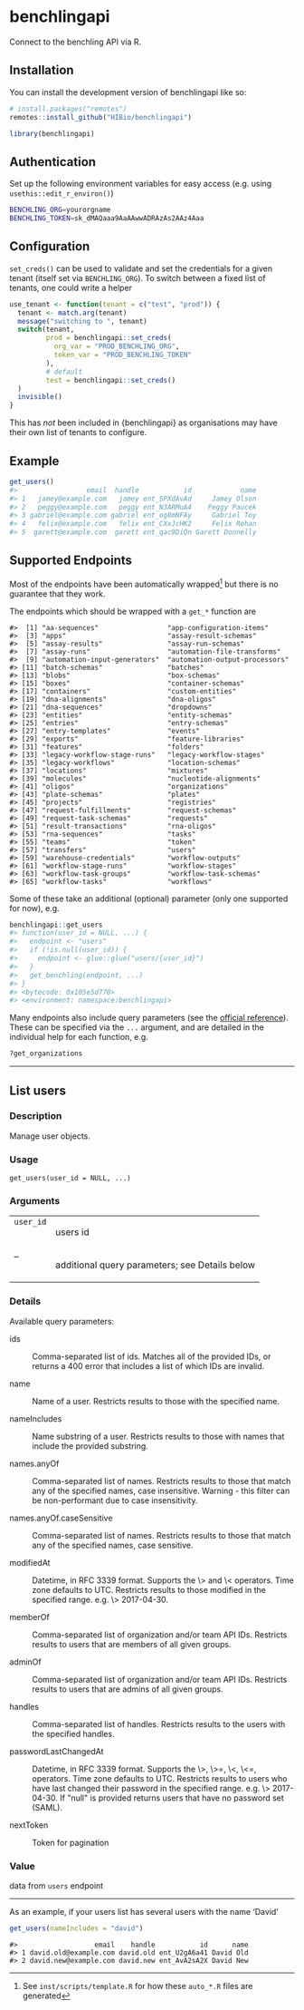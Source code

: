 
<!-- README.md is generated from README.Rmd. Please edit that file -->

# benchlingapi

<!-- badges: start -->
<!-- badges: end -->

Connect to the benchling API via R.

## Installation

You can install the development version of benchlingapi like so:

``` r
# install.packages("remotes")
remotes::install_github("HIBio/benchlingapi")

library(benchlingapi)
```

## Authentication

Set up the following environment variables for easy access (e.g. using
`usethis::edit_r_environ()`)

``` bash
BENCHLING_ORG=yourorgname
BENCHLING_TOKEN=sk_dMAQaaa9AaAAwwADRAzAs2AAz4Aaa
```

## Configuration

`set_creds()` can be used to validate and set the credentials for a
given tenant (itself set via `BENCHLING_ORG`). To switch between a fixed
list of tenants, one could write a helper

``` r
use_tenant <- function(tenant = c("test", "prod")) {
  tenant <- match.arg(tenant)
  message("switching to ", tenant)
  switch(tenant,
         prod = benchlingapi::set_creds(
           org_var = "PROD_BENCHLING_ORG",
           token_var = "PROD_BENCHLING_TOKEN"
         ),
         # default
         test = benchlingapi::set_creds()
  )
  invisible()
}
```

This has *not* been included in {benchlingapi} as organisations may have
their own list of tenants to configure.

## Example

``` r
get_users()
#>                 email  handle           id            name
#> 1   jamey@example.com   jamey ent_SPXdAvAd     Jamey Olson
#> 2   peggy@example.com   peggy ent_N3ARMuA4    Peggy Paucek
#> 3 gabriel@example.com gabriel ent_og8mNFAy     Gabriel Toy
#> 4   felix@example.com   felix ent_CXxJcHK2     Felix Rohan
#> 5  garett@example.com  garett ent_qac9DiQn Garett Donnelly
```

## Supported Endpoints

Most of the endpoints have been automatically wrapped[^1] but there is
no guarantee that they work.

The endpoints which should be wrapped with a `get_*` function are

    #>  [1] "aa-sequences"                 "app-configuration-items"     
    #>  [3] "apps"                         "assay-result-schemas"        
    #>  [5] "assay-results"                "assay-run-schemas"           
    #>  [7] "assay-runs"                   "automation-file-transforms"  
    #>  [9] "automation-input-generators"  "automation-output-processors"
    #> [11] "batch-schemas"                "batches"                     
    #> [13] "blobs"                        "box-schemas"                 
    #> [15] "boxes"                        "container-schemas"           
    #> [17] "containers"                   "custom-entities"             
    #> [19] "dna-alignments"               "dna-oligos"                  
    #> [21] "dna-sequences"                "dropdowns"                   
    #> [23] "entities"                     "entity-schemas"              
    #> [25] "entries"                      "entry-schemas"               
    #> [27] "entry-templates"              "events"                      
    #> [29] "exports"                      "feature-libraries"           
    #> [31] "features"                     "folders"                     
    #> [33] "legacy-workflow-stage-runs"   "legacy-workflow-stages"      
    #> [35] "legacy-workflows"             "location-schemas"            
    #> [37] "locations"                    "mixtures"                    
    #> [39] "molecules"                    "nucleotide-alignments"       
    #> [41] "oligos"                       "organizations"               
    #> [43] "plate-schemas"                "plates"                      
    #> [45] "projects"                     "registries"                  
    #> [47] "request-fulfillments"         "request-schemas"             
    #> [49] "request-task-schemas"         "requests"                    
    #> [51] "result-transactions"          "rna-oligos"                  
    #> [53] "rna-sequences"                "tasks"                       
    #> [55] "teams"                        "token"                       
    #> [57] "transfers"                    "users"                       
    #> [59] "warehouse-credentials"        "workflow-outputs"            
    #> [61] "workflow-stage-runs"          "workflow-stages"             
    #> [63] "workflow-task-groups"         "workflow-task-schemas"       
    #> [65] "workflow-tasks"               "workflows"

Some of these take an additional (optional) parameter (only one
supported for now), e.g.

``` r
benchlingapi::get_users
#> function(user_id = NULL, ...) {
#>   endpoint <- "users"
#>   if (!is.null(user_id)) {
#>     endpoint <- glue::glue("users/{user_id}")
#>   }
#>   get_benchling(endpoint, ...)
#> }
#> <bytecode: 0x105e5d770>
#> <environment: namespace:benchlingapi>
```

Many endpoints also include query parameters (see the [official
reference](https://benchling.com/api/reference)). These can be specified
via the `...` argument, and are detailed in the individual help for each
function, e.g.

``` r
?get_organizations
```

------------------------------------------------------------------------

<h2>
List users
</h2>
<h3>
Description
</h3>
<p>
Manage user objects.
</p>
<h3>
Usage
</h3>
<pre><code class='language-R'>get_users(user_id = NULL, ...)
</code></pre>
<h3>
Arguments
</h3>
<table>
<tr style="vertical-align: top;">
<td>
<code>user_id</code>
</td>
<td>
<p>
users id
</p>
</td>
</tr>
<tr style="vertical-align: top;">
<td>
<code>…</code>
</td>
<td>
<p>
additional query parameters; see Details below
</p>
</td>
</tr>
</table>
<h3>
Details
</h3>
<p>
Available query parameters:
</p>
<dl>
<dt>
ids
</dt>
<dd>
<p>
Comma-separated list of ids. Matches all of the provided IDs, or returns
a 400 error that includes a list of which IDs are invalid.
</p>
</dd>
<dt>
name
</dt>
<dd>
<p>
Name of a user. Restricts results to those with the specified name.
</p>
</dd>
<dt>
nameIncludes
</dt>
<dd>
<p>
Name substring of a user. Restricts results to those with names that
include the provided substring.
</p>
</dd>
<dt>
names.anyOf
</dt>
<dd>
<p>
Comma-separated list of names. Restricts results to those that match any
of the specified names, case insensitive. Warning - this filter can be
non-performant due to case insensitivity.
</p>
</dd>
<dt>
names.anyOf.caseSensitive
</dt>
<dd>
<p>
Comma-separated list of names. Restricts results to those that match any
of the specified names, case sensitive.
</p>
</dd>
<dt>
modifiedAt
</dt>
<dd>
<p>
Datetime, in RFC 3339 format. Supports the \> and \< operators. Time
zone defaults to UTC. Restricts results to those modified in the
specified range. e.g. \> 2017-04-30.
</p>
</dd>
<dt>
memberOf
</dt>
<dd>
<p>
Comma-separated list of organization and/or team API IDs. Restricts
results to users that are members of all given groups.
</p>
</dd>
<dt>
adminOf
</dt>
<dd>
<p>
Comma-separated list of organization and/or team API IDs. Restricts
results to users that are admins of all given groups.
</p>
</dd>
<dt>
handles
</dt>
<dd>
<p>
Comma-separated list of handles. Restricts results to the users with the
specified handles.
</p>
</dd>
<dt>
passwordLastChangedAt
</dt>
<dd>
<p>
Datetime, in RFC 3339 format. Supports the \>, \>=, \<, \<=, operators.
Time zone defaults to UTC. Restricts results to users who have last
changed their password in the specified range. e.g. \> 2017-04-30. If
"null" is provided returns users that have no password set (SAML).
</p>
</dd>
<dt>
nextToken
</dt>
<dd>
<p>
Token for pagination
</p>
</dd>
</dl>
<h3>
Value
</h3>
<p>
data from <code>users</code> endpoint
</p>
</div>

------------------------------------------------------------------------

As an example, if your users list has several users with the name
‘David’

``` r
get_users(nameIncludes = "david")
```

    #>                   email    handle           id      name
    #> 1 david.old@example.com david.old ent_U2gA6a41 David Old
    #> 2 david.new@example.com david.new ent_AvA2sA2X David New

[^1]: See `inst/scripts/template.R` for how these `auto_*.R` files are
    generated
